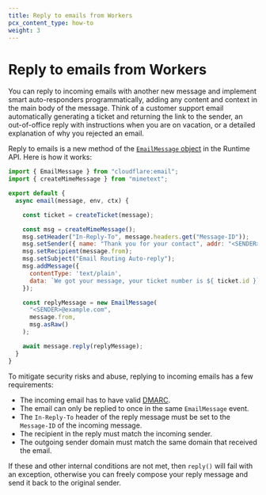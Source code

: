 ```yaml
---
title: Reply to emails from Workers
pcx_content_type: how-to
weight: 3
---
```


# Reply to emails from Workers

You can reply to incoming emails with another new message and implement smart auto-responders programmatically, adding any content and context in the main body of the message. Think of a customer support email automatically generating a ticket and returning the link to the sender, an out-of-office reply with instructions when you are on vacation, or a detailed explanation of why you rejected an email.

Reply to emails is a new method of the [`EmailMessage` object](/email-routing/email-workers/runtime-api/#emailmessage-definition) in the Runtime API. Here is how it works:

```js
import { EmailMessage } from "cloudflare:email";
import { createMimeMessage } from "mimetext";

export default {
  async email(message, env, ctx) {

    const ticket = createTicket(message);

    const msg = createMimeMessage();
    msg.setHeader("In-Reply-To", message.headers.get("Message-ID"));
    msg.setSender({ name: "Thank you for your contact", addr: "<SENDER>@example.com" });
    msg.setRecipient(message.from);
    msg.setSubject("Email Routing Auto-reply");
    msg.addMessage({
      contentType: 'text/plain',
      data: `We got your message, your ticket number is ${ ticket.id }`
    });

    const replyMessage = new EmailMessage(
      "<SENDER>@example.com",
      message.from,
      msg.asRaw()
    );

    await message.reply(replyMessage);
  }
}
```

To mitigate security risks and abuse, replying to incoming emails has a few requirements:

* The incoming email has to have valid [DMARC](https://www.cloudflare.com/learning/dns/dns-records/dns-dmarc-record/).
* The email can only be replied to once in the same `EmailMessage` event.
* The `In-Reply-To` header of the reply message must be set to the `Message-ID` of the incoming message.
* The recipient in the reply must match the incoming sender.
* The outgoing sender domain must match the same domain that received the email.

If these and other internal conditions are not met, then `reply()` will fail with an exception, otherwise you can freely compose your reply message and send it back to the original sender.
